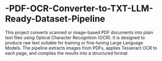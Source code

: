 # -PDF-OCR-Converter-to-TXT-LLM-Ready-Dataset-Pipeline
This project converts scanned or image-based PDF documents into plain text files using Optical Character Recognition (OCR). It is designed to produce raw text suitable for training or fine-tuning Large Language Models. The pipeline extracts images from PDFs, applies Tesseract OCR to each page, and compiles the results into a structured format
